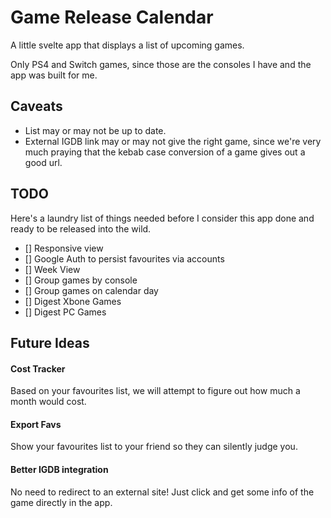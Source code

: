 # Game Release Calendar

A little svelte app that displays a list of upcoming games.

Only PS4 and Switch games, since those are the consoles I have and the app was built for me.

## Caveats

- List may or may not be up to date.
- External IGDB link may or may not give the right game, since we're very much praying that the kebab case conversion of a game gives out a good url.

## TODO

Here's a laundry list of things needed before I consider this app done and ready to be released into the wild.

- [] Responsive view
- [] Google Auth to persist favourites via accounts
- [] Week View
- [] Group games by console
- [] Group games on calendar day
- [] Digest Xbone Games
- [] Digest PC Games

## Future Ideas

#### Cost Tracker

Based on your favourites list, we will attempt to figure out how much a month would cost.

#### Export Favs

Show your favourites list to your friend so they can silently judge you.

#### Better IGDB integration

No need to redirect to an external site! Just click and get some info of the game directly in the app.

